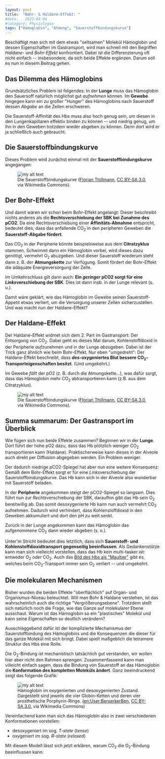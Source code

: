 ```yaml
---
layout: post
title:  "Bohr- & Haldane-Effekt: "
#date:   2022-04-04
#category: Physiologie
tags: ["Hämoglobin", "Atmung", "Sauerstoffbindungskurve"]
---
```

Beschäftigt man sich mit dem etwas "seltsamen" Molekül Hämoglobin und dessen Eigenschaften im Gastransport, wird man schnell mit den Begriffen *Haldane-* und *Bohr-Effekt* konfrontiert. Dabei ist die Differenzierung oft nicht einfach -- insbesondere, da sich beide Effekte ergänzen. Darum soll es nun in diesem Beitrag gehen.

<!--more-->

## Das Dilemma des Hämoglobins

Grundsätzliches Problem ist folgendes: In der **Lunge** muss das Hämoglobin den Sauersoff natürlich möglichst gut *aufnehmen* können. Im **Gewebe** hingegen kann ein _zu_ großer "Hunger" des Hämoglobins nach Sauerstoff dessen _Abgabe_ an die Zellen erschweren.

Die Sauerstoff-Affinität des Hbs muss also hoch genug sein, um diesen in den Lungenkapillaren effektiv binden zu können -- und niedrig genug, um ihn in den Geweben trotzdem wieder abgeben zu können. Denn dort wird er ja schließlich auch gebraucht.

## Die Sauerstoffbindungskurve

Dieses Problem wird zunächst einmal mit der **Sauerstoffbindungskurve** angegangen:
 
<figure>
  <img src="{{"/assets/img/sbk.png" | relative_url}}" alt="my alt text"/>
  <figcaption>Die Sauerstoffbindungskurve (<a href="https://commons.wikimedia.org/wiki/File:O2-Bindungskurve.png">Florian Thillmann</a>, <a href="http://creativecommons.org/licenses/by-sa/3.0/">CC BY-SA 3.0</a>, via Wikimedia Commons).</figcaption>
</figure>

## Der Bohr-Effekt

Und damit wären wir schon beim Bohr-Effekt angelangt: Dieser beschreibt nichts anderes als die **Rechtsverschiebung der SBK bei Zunahme des pCO2**. Da eine Rechtsverschiebung einer **Affinitäts-Abnahme** entspricht, bedeutet dies, dass das anfallende CO<sub>2</sub> in den peripheren Geweben die **Sauerstoff-*Ab*gabe fördert**. 

Das CO<sub>2</sub> in der Peripherie könnte beispielsweise aus dem **Citratzyklus** stammen. Schwimmt dann ein Hämoglobin vorbei, wird dieses dazu genötigt, vermehrt O<sub>2</sub> abuzgeben. Und dieser Sauerstoff wiederum steht dann z. B. der **Atmungskette** zur Verfügung. Somit fördert der Bohr-Effekt die adäquate Energieversorgung der Zelle.

Im Umkehrschluss gilt dann auch: **Ein *geringer* pCO2 sorgt für eine *Links*verschiebung der SBK**. Dies ist dann insb. in der Lunge relevant (s. u.). 

Damit wäre geklärt, wie das Hämoglobin im Gewebe seinen Sauerstoff-Appetit etwas verliert, um die Versorgung unserer Zellen sicherzustellen. Und was macht nun der Haldane-Effekt?

## Der Haldane-Effekt

Der Haldane-Effekt widmet sich dem 2. Part im Gastransport: Der Entsorgung von CO<sub>2</sub>. Dabei geht es dieses Mal darum, Kohlenstoffdioxid in der Peripherie *auf*zunehmen und in der Lunge *ab*zugeben. Dabei ist der Trick ganz ähnlich wie beim Bohr-Effekt. Nur eben "umgedreht": Der Haldane-Effekt beschreibt, dass **_des_-oxygeniertes Blut bessere CO<sub>2</sub>-Transporteigenschaften besitzt**. (Und umgekehrt.)

Im Gewebe _fällt_ der pO2 (z. B. durch die Atmungskette...), was dafür sorgt, dass das Hämoglobin mehr CO<sub>2</sub> abtransportieren kann (z.B. aus dem Citratzyklus).

<figure>
  <img src="{{"/assets/img/haldane.svg" | relative_url}}" alt="my alt text"/>
  <figcaption>Die Sauerstoffbindungskurve (<a href="https://commons.wikimedia.org/wiki/File:O2-Bindungskurve.png">Florian Thillmann</a>, <a href="http://creativecommons.org/licenses/by-sa/3.0/">CC BY-SA 3.0</a>, via Wikimedia Commons).</figcaption>
</figure>

## Summa summarum: Der Gastransport im Überblick

Wie fügen sich nun beide Effekte zusammen? Beginnen wir in der **Lunge**. Dort führt der hohe pO2 dazu, dass das Hb plötzlich weniger CO<sub>2</sub> transportieren kann (Haldane). Praktischerweise kann dieses in der Alveole auch direkt per Diffusion abgegeben werden. Ein Problem weniger. 

Der dadurch niedrige pCO2-Spiegel hat aber nun eine weitere Konsequenz: Gemäß dem Bohr-Effekt sorgt er für eine *Links*verschiebung der Sauerstoffbindungskurve. Das Hb kann sich in der Alveole also wunderbar mit Sauerstoff beladen. 

In der **Peripherie** angekommen steigt der pCO2-Spiegel so langsam. Dies führt nun zur *Rechts*verschiebung der SBK, daraufhin gibt das Hb sein O<sub>2</sub> bereitwillig ab. Das somit desoxygenierte Hb kann nun auch vermehrt CO<sub>2</sub> aufnehmen. Dadurch wird verhindert, dass Kohlenstoffdioxid in den Geweben akkumuliert und dort den pH zu weit senkt. 

Zurück in der Lunge angekommen kann das Hämoglobin das aufgenommene CO<sub>2</sub> dann wieder abgeben (s. o.). 

Unter'm Stricht bedeutet dies letztlich, dass sich **Sauerstoff- und Kohlenstoffdioxidtransport gegenseitig beeinflussen**. Als Gedankenstütze kann man sich vielleicht vorstellen, dass das Hb kein multi-tasker ist: entweder O<sub>2</sub> *oder* CO<sub>2</sub>. Auch das [Bild des Hbs als "Maultier"](http://physiologie.cc/Bohr-Haldane.jpg) gibt es, welches beim CO<sub>2</sub>-Transport immer sein O<sub>2</sub> verliert -- und umgekehrt.

## Die molekularen Mechanismen

Bisher wurden die beiden Effekte "oberflächlich" auf Organ- und Organismus-Niveau beleuchtet. Will man Bohr & Haldane verstehen, ist das wahrscheinlich auch die richtige "Vergrößerungsebene". Trotzdem stellt sich natürlich noch die Frage, wie das Ganze auf molekularer Ebene ausschaut. Warum ist das Hämoglobin so ein "plastisches" Molekül und kann seine Eigenschaften so deutlich verändern?

Ausschlaggebend dafür ist der komplizierte Mechanismus der Sauerstoffbindung des Hämoglobins und die Konsequenzen die dieser für das ganze Molekül mit sich bringt. Dabei spielt maßgeblich die tetramere Struktur des Hbs eine Rolle.

Die O<sub>2</sub>-Bindung ist mechanistisch tatsächlich gut verstanden, wir wollen hier aber nicht den Rahmen sprengen. Zusammenfassend kann man villeicht einfach sagen, dass die Bindung von Sauerstoff an das Hämoglobin die **Konformation des kompletten Moleküls ändert**. Ganz beeindruckend zeigt das folgende Grafik:

<figure>
  <img src="https://upload.wikimedia.org/wikipedia/commons/b/ba/Hemoglobin_t-r_state_ani.gif" alt="my alt text"/>
  <figcaption>Hämoglobin im oxygenierten und desoxygenierten Zustand. Dargestellt sind jeweils die vier Globin-Ketten und deren vier prosthetische Porphyrin-Ringe. (<a href="https://commons.wikimedia.org/wiki/File:Hemoglobin_t-r_state_ani.gif">en:User:BerserkerBen</a>, <a href="http://creativecommons.org/licenses/by-sa/3.0/">CC BY-SA 3.0</a>, via Wikimedia Commons)</figcaption>
</figure>

Vereinfachend kann man sich das Hämoglobin also in zwei verschiedenen Konformationen vorstellen:

- desoxygeniert im sog. *T-state* (*tense*)
- oxygeniert im sog. *R-state* (*relaxed*)

Mit diesem Modell lässt sich jetzt erklären, warum CO<sub>2</sub> die O<sub>2</sub>-Bindung beeinflussen kann: 



